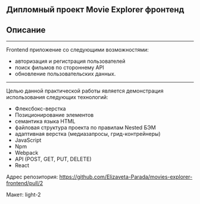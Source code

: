 ## Дипломный проект Movie Explorer фронтенд

## Описание
------------------
Frontend приложение со следующими возможностями: 
* авторизация и регистрация пользователей 
* поиск фильмов по стороннему API 
* обновление пользовательских данных. 
-------------------------------------------- 
Целью данной практической работы является демонстрация использования  следующих технологий:   
* Флексбокс-верстка
* Позиционирование элементов  
* семантика языка HTML
* файловая структура проекта по правилам Nested БЭМ
* адаптивная верстка (медиазапросы, грид-контрейнеры)
* JavaScript
* Npm
* Webpack
* API (POST, GET, PUT, DELETE)
* React

Адрес репозитория: https://github.com/Elizaveta-Parada/movies-explorer-frontend/pull/2

Макет: light-2